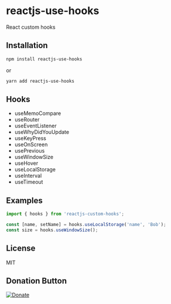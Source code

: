 # reactjs-use-hooks
React custom hooks

## Installation

```bash
npm install reactjs-use-hooks
```
or
```bash
yarn add reactjs-use-hooks
```

## Hooks
- useMemoCompare
- useRouter
- useEventListener
- useWhyDidYouUpdate
- useKeyPress
- useOnScreen
- usePrevious
- useWindowSize
- useHover
- useLocalStorage
- useInterval
- useTimeout

## Examples

```javascript
import { hooks } from 'reactjs-custom-hooks';

const [name, setName] = hooks.useLocalStorage('name', 'Bob');
const size = hooks.useWindowSize();
```


## License
MIT

## Donation Button

[![Donate](https://img.shields.io/badge/Donate-PayPal-green.svg)](https://www.paypal.com/cgi-bin/webscr?cmd=_s-xclick&hosted_button_id=YYZQ6ZRZ3EW5C)

